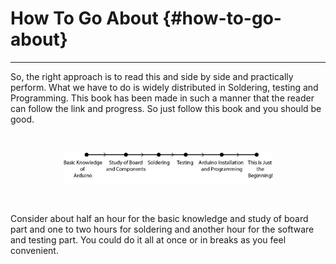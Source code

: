 # How To Go About {#how-to-go-about}

---

So, the right approach is to read this and side by side and practically perform. What we have to do is widely distributed in Soldering, testing and Programming. This book has been made in such a manner that the reader can follow the link and progress. So just follow this book and you should be good.

<br/>

<!-- Does not show up in preview but works after building -->
<p align="center">
  <img src="assets/picture_12.jpg" width="335" height="52" align="center">
  
</p>

<br/>


Consider about half an hour for the basic knowledge and study of board part and one to two hours for soldering and another hour for the software and testing part. You could do it all at once or in breaks as you feel convenient.
